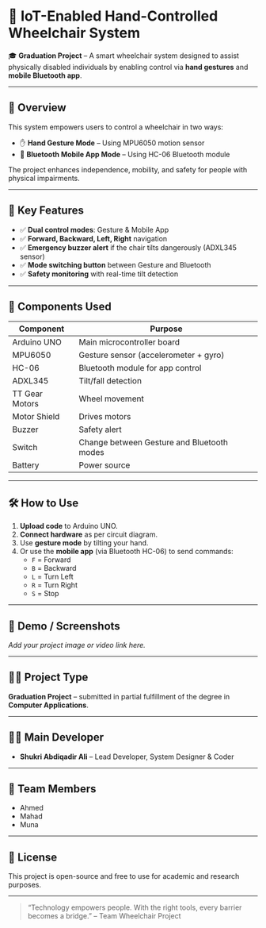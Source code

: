 # 🦽 IoT-Enabled Hand-Controlled Wheelchair System

🎓 **Graduation Project** – A smart wheelchair system designed to assist physically disabled individuals by enabling control via **hand gestures** and **mobile Bluetooth app**.

---

## 🚀 Overview

This system empowers users to control a wheelchair in two ways:

- ✋ **Hand Gesture Mode** – Using MPU6050 motion sensor
- 📱 **Bluetooth Mobile App Mode** – Using HC-06 Bluetooth module

The project enhances independence, mobility, and safety for people with physical impairments.

---

## 🌟 Key Features

- ✅ **Dual control modes**: Gesture & Mobile App
- ✅ **Forward, Backward, Left, Right** navigation
- ✅ **Emergency buzzer alert** if the chair tilts dangerously (ADXL345 sensor)
- ✅ **Mode switching button** between Gesture and Bluetooth
- ✅ **Safety monitoring** with real-time tilt detection

---

## 🧩 Components Used

| Component          | Purpose                             |
|-------------------|-------------------------------------|
| Arduino UNO        | Main microcontroller board          |
| MPU6050            | Gesture sensor (accelerometer + gyro) |
| HC-06              | Bluetooth module for app control    |
| ADXL345            | Tilt/fall detection                 |
| TT Gear Motors     | Wheel movement                     |
| Motor Shield       | Drives motors                      |
| Buzzer             | Safety alert                       |
| Switch             | Change between Gesture and Bluetooth modes |
| Battery            | Power source                       |

---

## 🛠️ How to Use

1. **Upload code** to Arduino UNO.
2. **Connect hardware** as per circuit diagram.
3. Use **gesture mode** by tilting your hand.
4. Or use the **mobile app** (via Bluetooth HC-06) to send commands:
   - `F` = Forward
   - `B` = Backward
   - `L` = Turn Left
   - `R` = Turn Right
   - `S` = Stop

---

## 📸 Demo / Screenshots

_Add your project image or video link here._

---

## 👨‍🎓 Project Type

**Graduation Project** – submitted in partial fulfillment of the degree in **Computer Applications**.

---

## 👩‍💻 Main Developer

- **Shukri Abdiqadir Ali** – Lead Developer, System Designer & Coder

---

## 🤝 Team Members

- Ahmed  
- Mahad  
- Muna  

---

## 📄 License

This project is open-source and free to use for academic and research purposes.

---

> “Technology empowers people. With the right tools, every barrier becomes a bridge.” – Team Wheelchair Project

